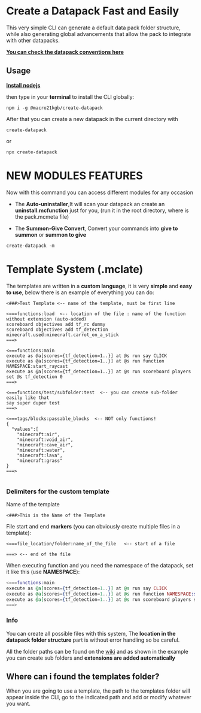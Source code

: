 # Create a Datapack Fast and Easily

This very simple CLI can generate a default data pack folder structure, while also generating global advancements that allow the pack to integrate with other datapacks.

[**You can check the datapack conventions here**](https://ooboomberoo.github.io/mcdatapacks-wiki/conventions/datapack_advancement.html)

## Usage

[**Install nodejs**](https://nodejs.org)

then type in your **terminal** to install the CLI globally:

```
npm i -g @macro21kgb/create-datapack
```

After that you can create a new datapack in the current directory with

```
create-datapack
```

or

```
npx create-datapack
```

# NEW MODULES FEATURES

Now with this command you can access different modules for any occasion

- The **Auto-uninstaller**,It will scan your datapack an create an **uninstall.mcfunction** just for you, (run it in the root directory, where is the pack.mcmeta file)

- The **Summon-Give Convert**, Convert your commands into **give to summon** or **summon to give**

```
create-datapack -m
```

# Template System (.mclate)

The templates are written in a **custom language**, it is very **simple** and **easy to use**, below there is an example of everything you can do:

```
<###>Test Template <-- name of the template, must be first line

<===functions:load  <-- location of the file : name of the function without extension (auto-added)
scoreboard objectives add tf_rc dummy
scoreboard objectives add tf_detection minecraft.used:minecraft.carrot_on_a_stick
===>

<===functions:main
execute as @a[scores={tf_detection=1..}] at @s run say CLICK
execute as @a[scores={tf_detection=1..}] at @s run function NAMESPACE:start_raycast
execute as @a[scores={tf_detection=1..}] at @s run scoreboard players set @s tf_detection 0
===>

<===functions/test/subfolder:test  <-- you can create sub-folder easily like that
say super duper test
===>

<===tags/blocks:passable_blocks  <-- NOT only functions!
{
  "values":[
    "minecraft:air",
    "minecraft:void_air",
    "minecraft:cave_air",
    "minecraft:water",
    "minecraft:lava",
    "minecraft:grass"
}
===>


```

### Delimiters for the custom template

Name of the template

```
<###>This is the Name of the Template
```

File start and end **markers** (you can obviously create multiple files in a template):

```
<===file_location/folder:name_of_the_file   <-- start of a file

===> <-- end of the file
```

When executing function and you need the namespace of the datapack, set it like this (use **NAMESPACE**):

```elixir
<===functions:main
execute as @a[scores={tf_detection=1..}] at @s run say CLICK
execute as @a[scores={tf_detection=1..}] at @s run function NAMESPACE:start_raycast <-- the namespace is taken automatically
execute as @a[scores={tf_detection=1..}] at @s run scoreboard players set @s tf_detection 0
===>
```

### Info

You can create all possible files with this system, The **location in the datapack folder structure** part is without error handling so be careful.

All the folder paths can be found on the [wiki](https://minecraft.fandom.com/wiki/Data_Pack) and as shown in the example you can create sub folders and **extensions are added automatically**

## Where can i found the templates folder?

When you are going to use a template, the path to the templates folder will appear inside the CLI, go to the indicated path and add or modify whatever you want.
